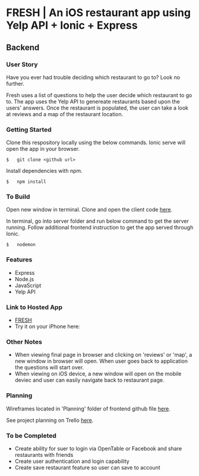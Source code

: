 # FRESH | An iOS restaurant app using Yelp API + Ionic + Express

## Backend
### User Story 

Have you ever had trouble deciding which restaurant to go to? Look no further. 

Fresh uses a list of questions to help the user decide which restaurant to go to. The app uses the Yelp API to genereate restaurants based upon the users' answers. Once the restaurant is populated, the user can take a look at reviews and a map of the restaurant location. 

### Getting Started

Clone this respository locally using the below commands. Ionic serve will open the app in your browser.

	$ 	git clone <github url>

Install dependencies with npm.
	
    $ 	npm install

### To Build
Open new window in terminal. Clone and open the client code [here](https://github.com/lindseygilmore/project-4-server).

In terminal, go into server folder and run below command to get the server running. Follow additional frontend instruction to get the app served through Ionic.

	$	nodemon

### Features

* Express
* Node.js
* JavaScript
* Yelp API

### Link to Hosted App

* [FRESH](inserturl)
* Try it on your iPhone here:

### Other Notes

* When viewing final page in browser and clicking on 'reviews' or 'map', a new window in browser will open. When user goes back to application the questions will start over.
* When viewing on iOS device, a new window will open on the mobile deviec and user can easily navigate back to restaurant page.

### Planning
Wireframes located in 'Planning' folder of frontend github file [here](https://github.com/lindseygilmore/project-4/tree/master/planning/wireframes).

See project planning on Trello [here](https://trello.com/b/9If7QNtc/ga-project-4).

### To be Completed

* Create ability for suer to login via OpenTable or Facebook and share restaurants with friends
* Create user authentication and login capability
* Create save restaurant feature so user can save to account
